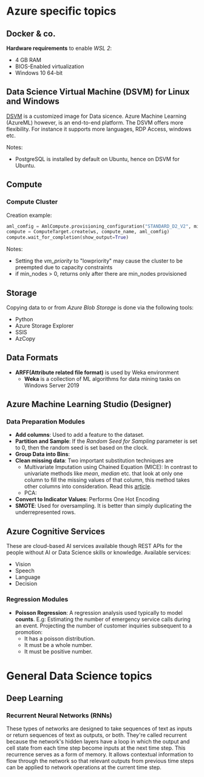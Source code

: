 # Azure specific topics

## Docker & co.

__Hardware requirements__ to enable _WSL 2_:
* 4 GB RAM
* BIOS-Enabled virtualization
* Windows 10 64-bit

## Data Science Virtual Machine (DSVM) for Linux and Windows

[DSVM](https://learn.microsoft.com/en-us/azure/machine-learning/data-science-virtual-machine/overview) is a customized image for Data sicence. Azure Machine Learning (AzureML) however, is an end-to-end platform. The DSVM offers more flexibility. For instance it supports more languages, RDP Access, windows etc.

Notes:
* PostgreSQL is installed by default on Ubuntu, hence on DSVM for Ubuntu.

## Compute

### Compute Cluster

Creation example:
```python
aml_comfig = AmlCompute.provisioning_configuration("STANDARD_D2_V2", min_nodes=0, max_nodes=2, vm_priority="dedicated")
compute = ComputeTarget.create(ws, compute_name, aml_comfig)
compute.wait_for_completion(show_output=True)
```
Notes:
* Setting the _vm_priority_ to "lowpriority" may cause the cluster to be preempted due to capacity constraints
* if min_nodes > 0, returns only after there are min_nodes provisioned

## Storage

Copying data to or from _Azure Blob Storage_ is done via the following tools:
* Python
* Azure Storage Explorer
* SSIS
* AzCopy

## Data Formats

* __ARFF(Attribute related file format)__ is used by Weka environment
    * __Weka__ is a collection of ML algorithms for data mining tasks on Windows Server 2019


## Azure Machine Learning Studio (Designer)

### Data Preparation Modules
* __Add columns__: Used to add a feature to the dataset.
* __Partition and Sample__: If the _Random Seed for Sampling_ parameter is set to 0, then the random seed is set based on the clock.
* __Group Data into Bins__:
* __Clean missing data__: Two important substitution techniques are
    * Multivariate Imputation using Chained Equation (MICE): In contrast to univariate methods like _mean_, _median_ etc. that look at only one column to fill the missing values of that column, this method takes other columns into consideration. Read this [article](https://www.numpyninja.com/post/mice-algorithm-to-impute-missing-values-in-a-dataset).
    * PCA:
* __Convert to Indicator Values__: Performs One Hot Encoding
* __SMOTE__: Used for oversampling. It is better than simply duplicating the underrepresented rows.

## Azure Cognitive Services

These are cloud-based AI services available though REST APIs for the people without AI or Data Science skills or knowledge. 
Available services:
* Vision
* Speech
* Language
* Decision


### Regression Modules
* __Poisson Regression__: A regression analysis used typically to model __counts__. E.g: Estimating the number of emergency service calls during an event. Projecting the number of customer inquiries subsequent to a promotion:
    * It has a poisson distribution.
    * It must be a whole number.
    * It must be positive number.

# General Data Science topics

## Deep Learning

### Recurrent Neural Networks (RNNs)
These types of networks are designed to take sequences of text as inputs or return sequences of text as outputs, or both. They're called recurrent because the network's hidden layers have a loop in which the output and cell state from each time step become inputs at the next time step. This recurrence serves as a form of memory.
It allows contextual information to flow through the network so that relevant outputs from previous time steps can be applied to network operations at the current time step.